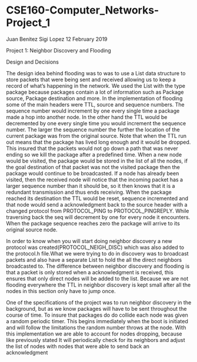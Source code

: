 # CSE160-Computer_Networks-Project_1

Juan Benitez
Sigi Lopez
12 February 2019

Project 1: Neighbor Discovery and Flooding

Design and Decisions

The design idea behind flooding was to was to use a List data structure to store packets
that were being sent and received allowing us to keep a record of what’s happening in the network. We used the List with the type package because packages contain a lot of information such as Package source, Package destination and more.
In the implementation of flooding some of the main headers were TTL, source and sequence numbers. The sequence number would increment by one every single time a package made a hop into another node. In the other hand the TTL would be decremented by one every single time you would increment the sequence number. The larger the sequence number the further the location of the current package was from the original source. Note that when the TTL run out means that the package has lived long enough and it would be dropped. This insured that the packets would not go down a path that was never ending so we kill the package after a predefined time. When a new node would be visited, the package would be stored in the list of all the nodes, if the goal destination of that packet was not the visited package then the package would continue to be broadcasted. If a node has already been visited, then the received node will notice that the incoming packet has a larger sequence number than it should be, so it then knows that it is a redundant transmission and thus ends receiving. When the package reached its destination the TTL would be reset, sequence incremented and that node would send a acknowledgment back to the source header with a changed protocol from PROTOCOL_PING to PROTOCOL_PINGREPLY. While traversing back the seq will decrement by one for every node it encounters. When the package sequence reaches zero the package will arrive to its original source node.

In order to know when you will start doing neighbor discovery a new protocol was created(PROTOCOL_NEIGH_DISC) which was also added to the protocol.h file.What we were trying to do in discovery was to broadcast packets and also have a separate List to hold the all the direct neighbors broadcasted to. The difference between neighbor discovery and flooding is that a packet is only stored when a acknowledgment is received, this ensures that only direct nodes will be added to the list. Because we are not flooding everywhere the TTL in neighbor discovery is kept small after all the nodes in this section only have to jump once.

One of the specifications of the project was to run neighbor discovery in the background, but as we know packages will have to be sent throughout the course of time. To insure that packages do do collide each node was given a random periodic timer. This begins immediately when the boot is initiated and will follow the limitations the random number throws at the node. With this implementation we are able to account for nodes dropping, because like previously
stated It will periodically check for its neighbors and adjust the list of nodes with nodes that were able to send back an acknowledgment
